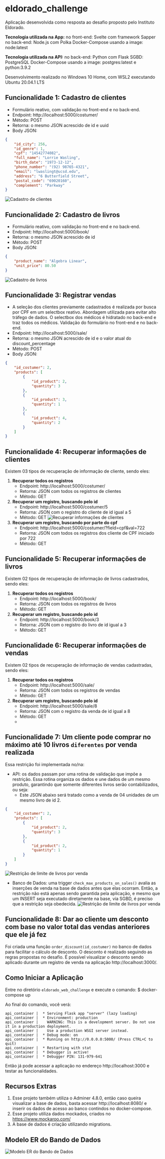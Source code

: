 # eldorado_challenge

Aplicação desenvolvida como resposta ao desafio proposto pelo Instituto Eldorado.

**Tecnologia utilizada na App:**
no front-end: Svelte com framework Sapper
no back-end: Node.js com Polka
Docker-Compose usando a image: node:latest

**Tecnologia utilizada na API:**
no back-end: Python com Flask
SGBD: PostgreSQL
Docker-Compose usando a image: postgres:latest e python:3.9.2

Desenvolvimento realizado no Windows 10 Home, com WSL2 executando Ubuntu 20.04.1 LTS 


## Funcionalidade 1: Cadastro de clientes
- Formulário reativo, com validação no front-end e no back-end.
- Endpoint: http://localhost:5000/costumer/
- Método: POST
- Retorna: o mesmo JSON acrescido de id e uuid
- Body JSON:
```json
{
    "id_city": 256,
    "id_genre": 1,
    "cpf": "14542774082",
    "full_name": "Lorrie Wasling",
    "birth_date": "1973-12-12",
    "phone_number": "(92) 98765-4321",
    "email": "lwaslingt@ucsd.edu",
    "address": "6 Butterfield Street",
    "postal_code": "69020160",
    "complement": "Parkway"
}
```
![Cadastro de clientes](https://raw.githubusercontent.com/guther/eldorado_challenge/main/img_doc/3.jpg  "Cadastro de clientes" )


## Funcionalidade 2: Cadastro de livros
- Formulário reativo, com validação no front-end e no back-end.
- Endpoint: http://localhost:5000/book/
- Retorna: o mesmo JSON acrescido de id
- Método: POST
- Body JSON:
```json
{
    "product_name": "Algebra Linear",
    "unit_price": 80.50
}
```
![Cadastro de livros](https://raw.githubusercontent.com/guther/eldorado_challenge/main/img_doc/2.jpg  "Cadastro de livros" )


## Funcionalidade 3: Registrar vendas
- A seleção dos clientes previamente cadastrados é realizada por busca por CPF em um selectbox reativo. Abordagem utilizada para evitar alto tráfego de dados. O selectbox dos médicos é hidratado no back-end e traz todos os médicos. Validação do formulário no front-end e no back-end.
- Endpoint: http://localhost:5000/sale/
- Retorna: o mesmo JSON acrescido de id e o valor atual do discount_percentage
- Método: POST
- Body JSON:
```json
{
    "id_costumer": 2,
    "products": [
        {
            "id_product": 2,
            "quantity": 3
        },
        {
            "id_product": 3,
            "quantity": 1
        },
        {
            "id_product": 4,
            "quantity": 2
        }
    ]
}
```

## Funcionalidade 4: Recuperar informações de clientes
Existem 03 tipos de recuperação de informação de cliente, sendo eles:
1. **Recuperar todos os registros**
   - Endpoint: http://localhost:5000/costumer/
   - Retorna: JSON com todos os registros de clientes
   - Método: GET
2. **Recuperar um registro, buscando pelo id**
   - Endpoint: http://localhost:5000/costumer/5
   - Retorna: JSON com o registro do cliente de id igual a 5
   - Método: GET
![Recuperar informações de clientes](https://raw.githubusercontent.com/guther/eldorado_challenge/main/img_doc/4.jpg  "Recuperar informações de clientes" )
3. **Recuperar um registro, buscando por parte do cpf**
   - Endpoint: http://localhost:5000/costumer/?field=cpf&val=722
   - Retorna: JSON com todos os registros dos cliente de CPF iniciado por 722
   - Método: GET
   
## Funcionalidade 5: Recuperar informações de livros
Existem 02 tipos de recuperação de informação de livros cadastrados, sendo eles:
1. **Recuperar todos os registros**
   - Endpoint: http://localhost:5000/book/
   - Retorna: JSON com todos os registros de livros
   - Método: GET
2. **Recuperar um registro, buscando pelo id**
   - Endpoint: http://localhost:5000/book/3
   - Retorna: JSON com o registro do livro de id igual a 3
   - Método: GET

## Funcionalidade 6: Recuperar informações de vendas
Existem 02 tipos de recuperação de informação de vendas cadastradas, sendo eles:
1. **Recuperar todos os registros**
   - Endpoint: http://localhost:5000/sale/
   - Retorna: JSON com todos os registros de vendas
   - Método: GET
2. **Recuperar um registro, buscando pelo id**
   - Endpoint: http://localhost:5000/sale/8
   - Retorna: JSON com o registro da venda de id igual a 8
   - Método: GET
   - 
## Funcionalidade 7: Um cliente pode comprar no máximo até 10 livros **`diferentes`** por venda realizada
Essa restrição foi implementada no/na:
- API: os dados passam por uma rotina de validação que impõe a restrição. Essa rotina organiza os dados e une dados de um mesmo produto, garantindo que somente diferentes livros serão contabilizados, ou seja:
   - Este JSON abaixo será tratado como a venda de 04 unidades de um mesmo livro de id 2.
```json
{
    "id_costumer": 2,
    "products": [
        {
            "id_product": 2,
            "quantity": 3
        },
        {
            "id_product": 2,
            "quantity": 1
        }
    ]
}
```
![Restrição de limite de livros por venda](https://raw.githubusercontent.com/guther/eldorado_challenge/main/img_doc/1.jpg  "Restrição de limite de livros por venda" )

- Banco de Dados: uma trigger `check_max_products_on_sales()` avalia as inserções de venda na base de dados antes que elas ocorram. Então, a restrição não está apenas sendo garantida pela aplicação, e mesmo que um INSERT seja executado diretamente na base, via SGBD, é preciso que a restrição seja obedecida. 
![Restrição de limite de livros por venda](https://raw.githubusercontent.com/guther/eldorado_challenge/main/img_doc/5.jpg  "Restrição de limite de livros por venda" )


## Funcionalidade 8: Dar ao cliente um desconto com base no valor total das vendas anteriores que ele já fez 
Foi criada uma função `order_discount(id_costumer)` no banco de dados para facilitar o cálculo de desconto. O desconto é realizado seguindo as regras propostas no desafio. É possível visualizar o desconto sendo aplicado durante um registro de venda na aplicação http://localhost:3000/.


## Como Iniciar a Aplicação

Entre no diretório `eldorado_web_challenge` e execute o comando:
$ docker-compose up

Ao final do comando, você verá:

```
api_container |  * Serving Flask app "server" (lazy loading)
api_container |  * Environment: production
api_container |    WARNING: This is a development server. Do not use it in a production deployment.
api_container |    Use a production WSGI server instead.
api_container |  * Debug mode: on
api_container |  * Running on http://0.0.0.0:5000/ (Press CTRL+C to quit)
api_container |  * Restarting with stat
api_container |  * Debugger is active!
api_container |  * Debugger PIN: 131-979-641
```

Então já pode acessar a aplicação no endereço http://localhost:3000 e testar as funcionalidades.

## Recursos Extras
1. Esse projeto também utiliza o Adminer 4.8.0, então caso queira visualizar a base de dados, basta acessar http://localhost:8080/ e inserir os dados de acesso ao banco contindos no docker-compose.
2. Esse projeto utiliza dados mockados, criados no https://www.mockaroo.com/
3. A base de dados é criação utilizando migrations.

## Modelo ER do Bando de Dados

![Modelo ER do Bando de Dados](https://raw.githubusercontent.com/guther/eldorado_challenge/main/app/db/db_schema.jpg "Modelo ER do Bando de Dados")


